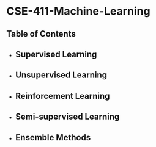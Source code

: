 # CSE-411-Machine-Learning

## Table of Contents
- Supervised Learning
  -
  
- Unsupervised Learning
  -
  
- Reinforcement Learning
  -
  
- Semi-supervised Learning
  -
  
- Ensemble Methods
  -
